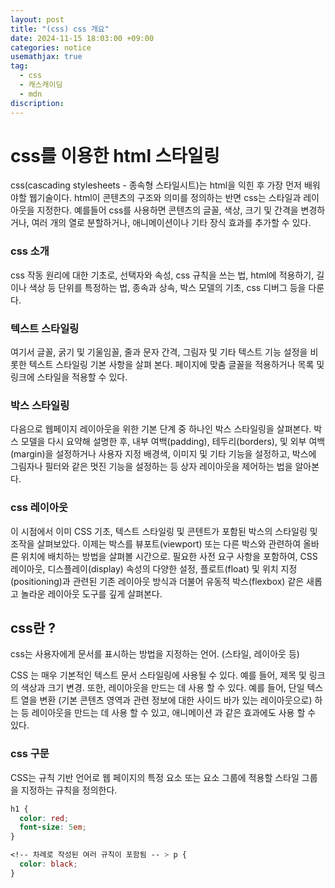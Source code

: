 ```yaml
---
layout: post
title: "(css) css 개요"
date: 2024-11-15 18:03:00 +09:00
categories: notice
usemathjax: true
tag:
  - css
  - 캐스캐이딩
  - mdn
discription:
---
```


# css를 이용한 html 스타일링

css(cascading stylesheets - 종속형 스타일시트)는 html을 익힌 후 가장 먼저 배워야할 웹기술이다. html이 콘텐츠의 구조와 의미를 정의하는 반면 css는 스타일과 레이아웃을 지정한다. 예를들어 css를 사용하면 콘텐츠의 글꼴, 색상, 크기 및 간격을 변경하거나, 여러 개의 열로 분할하거나, 애니메이션이나 기타 장식 효과를 추가할 수 있다.

### css 소개

css 작동 원리에 대한 기초로, 선택자와 속성, css 규칙을 쓰는 법, html에 적용하기, 길이나 색상 등 단위를 특정하는 법, 종속과 상속, 박스 모델의 기초, css 디버그 등을 다룬다.

### 텍스트 스타일링

여기서 글꼴, 굵기 및 기울임꼴, 줄과 문자 간격, 그림자 및 기타 텍스트 기능 설정을 비롯한 텍스트 스타일링 기본 사항을 살펴 본다. 페이지에 맞춤 글꼴을 적용하거나 목록 및 링크에 스타일을 적용할 수 있다.

### 박스 스타일링

다음으로 웹페이지 레이아웃을 위한 기본 단계 중 하나인 박스 스타일링을 살펴본다. 박스 모델을 다시 요약해 설명한 후, 내부 여백(padding), 테두리(borders), 및 외부 여백(margin)을 설정하거나 사용자 지정 배경색, 이미지 및 기타 기능을 설정하고, 박스에 그림자나 필터와 같은 멋진 기능을 설정하는 등 상자 레이아웃을 제어하는 법을 알아본다.

### css 레이아웃

이 시점에서 이미 CSS 기초, 텍스트 스타일링 및 콘텐트가 포함된 박스의 스타일링 및 조작을 살펴보았다. 이제는 박스를 뷰포트(viewport) 또는 다른 박스와 관련하여 올바른 위치에 배치하는 방법을 살펴볼 시간으로. 필요한 사전 요구 사항을 포함하여, CSS 레이아웃, 디스플레이(display) 속성의 다양한 설정, 플로트(float) 및 위치 지정(positioning)과 관련된 기존 레이아웃 방식과 더불어 유동적 박스(flexbox) 같은 새롭고 놀라운 레이아웃 도구를 깊게 살펴본다.

## css란 ?

css는 사용자에게 문서를 표시하는 방법을 지정하는 언어. (스타일, 레이아웃 등)

CSS 는 매우 기본적인 텍스트 문서 스타일링에 사용될 수 있다. 예를 들어, 제목 및 링크의 색상과 크기 변경. 또한, 레이아웃을 만드는 데 사용 할 수 있다. 예를 들어, 단일 텍스트 열을 변환 (기본 콘텐츠 영역과 관련 정보에 대한 사이드 바가 있는 레이아웃으로) 하는 등 레이아웃을 만드는 데 사용 할 수 있고, 애니메이션 과 같은 효과에도 사용 할 수 있다.

### css 구문

CSS는 규칙 기반 언어로 웹 페이지의 특정 요소 또는 요소 그룹에 적용할 스타일 그룹을 지정하는 규칙을 정의한다.

```css
h1 {
  color: red;
  font-size: 5em;
}

<!-- 차례로 작성된 여러 규칙이 포함됨 -- > p {
  color: black;
}
```

<br>
